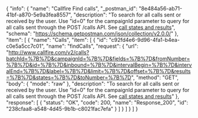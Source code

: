 {
  "info": {
    "name": "Callfire Find calls",
    "_postman_id": "8e484a56-ab71-41bf-a870-5e9a3fea8557",
    "description": "To search for all calls sent or received by the user. Use \"id=0\" for the campaignId parameter to query for all calls sent through the POST /calls API. See [call states and results](https://developers.callfire.com/results-responses-errors.html)",
    "schema": "https://schema.getpostman.com/json/collection/v2.0.0/"
  },
  "item": [
    {
      "name": "Calls",
      "item": [
        {
          "id": "c92fd4e6-9d96-4fa1-b4ea-c0e5a5cc7c01",
          "name": "findCalls",
          "request": {
            "url": "http://www.callfire.com/v2/calls?batchId=%7B%7D&campaignId=%7B%7D&fields=%7B%7D&fromNumber=%7B%7D&id=%7B%7D&inbound=%7B%7D&intervalBegin=%7B%7D&intervalEnd=%7B%7D&label=%7B%7D&limit=%7B%7D&offset=%7B%7D&results=%7B%7D&states=%7B%7D&toNumber=%7B%7D",
            "method": "GET",
            "body": {
              "mode": "raw"
            },
            "description": "To search for all calls sent or received by the user. Use \"id=0\" for the campaignId parameter to query for all calls sent through the POST /calls API. See [call states and results](https://developers.callfire.com/results-responses-errors.html)"
          },
          "response": [
            {
              "status": "OK",
              "code": 200,
              "name": "Response_200",
              "id": "238cfaa8-a548-4d45-9b1b-c8021fac7efa"
            }
          ]
        }
      ]
    }
  ]
}
